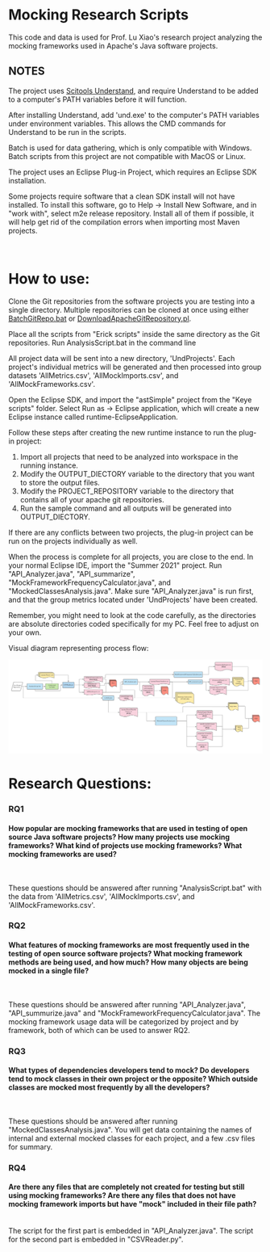 <h1>Mocking Research Scripts</h1>

This code and data is used for Prof. Lu Xiao's research project analyzing the mocking frameworks used in Apache's Java software projects. 

<h2> NOTES </h2>

The project uses [Scitools Understand](https://www.scitools.com/), and require Understand to be added to a computer's PATH variables before it will function.

After installing Understand, add 'und.exe' to the computer's PATH variables under environment variables. This allows the CMD commands for Understand to be run in the scripts.

Batch is used for data gathering, which is only compatible with Windows. Batch scripts from this project are not compatible with MacOS or Linux.

The project uses an Eclipse Plug-in Project, which requires an Eclipse SDK installation. 

Some projects require software that a clean SDK install will not have installed. To install this software, go to Help -> Install New Software, and in "work with", select m2e release repository. Install all of them if possible, it will help get rid of the compilation errors when importing most Maven projects. 

<br/>

<h1> How to use:</h1>

Clone the Git repositories from the software projects you are testing into a single directory. Multiple repositories can be cloned at once using either [BatchGitRepo.bat](BatchGitRepo.bat) or [DownloadApacheGitRepository.pl](DownloadApacheGitRepository.pl). 

Place all the scripts from "Erick scripts" inside the same directory as the Git repositories. Run AnalysisScript.bat in the command line

All project data will be sent into a new directory, 'UndProjects'. Each project's individual metrics will be generated and then processed into group datasets 'AllMetrics.csv', 'AllMockImports.csv', and 'AllMockFrameworks.csv'.

Open the Eclipse SDK, and import the "astSimple" project from the "Keye scripts" folder. Select Run as -> Eclipse application, which will create a new Eclipse instance called runtime-EclipseApplication. 

Follow these steps after creating the new runtime instance to run the plug-in project:

1. Import all projects that need to be analyzed into workspace in the running instance.
1. Modify the OUTPUT_DIECTORY variable to the directory that you want to store the output files.
1. Modify the PROJECT_REPOSITORY variable to the directory that contains all of your apache git repositories.
1. Run the sample command and all outputs will be generated into OUTPUT_DIECTORY.

If there are any conflicts between two projects, the plug-in project can be run on the projects individually as well.

When the process is complete for all projects, you are close to the end. In your normal Eclipse IDE, import the "Summer 2021" project. Run "API_Analyzer.java", "API_summarize", "MockFrameworkFrequencyCalculator.java", and "MockedClassesAnalysis.java". Make sure "API_Analyzer.java" is run first, and that the group metrics located under 'UndProjects' have been created.  

 Remember, you might need to look at the code carefully, as the directories are absolute directories coded specifically for my PC. Feel free to adjust on your own.

Visual diagram representing process flow:

![Visual Data Flow](Visual%20data%20flow.png)

<h1> Research Questions:</h1>

<h3> RQ1 </h3>

<h4> How popular are mocking frameworks that are used in testing of open source Java software projects? How many projects use mocking frameworks? What kind of projects use mocking frameworks? What mocking frameworks are used? </h4>

<br/>

These questions should be answered after running "AnalysisScript.bat" with the data from 'AllMetrics.csv', 'AllMockImports.csv', and 'AllMockFrameworks.csv'.


<h3> RQ2 </h3>

<h4>What features of mocking frameworks are most frequently used in the testing of open source software projects? What mocking framework methods are being used, and how much? How many objects are being mocked in a single file?</h4>

<br/>

These questions should be answered after running "API_Analyzer.java", "API_summurize.java" and "MockFrameworkFrequencyCalculator.java". The mocking framework usage data will be categorized by project and by framework, both of which can be used to answer RQ2.

<h3> RQ3 </h3>

<h4>What types of dependencies developers tend to mock? Do developers tend to mock classes in their own project or the opposite? Which outside classes are mocked most frequently by all the developers?</h4>

<br/>

These questions should be answered after running "MockedClassesAnalysis.java". You will get data containing the names of internal and external mocked classes for each project, and a few .csv files for summary.

<h3> RQ4 </h3>

<h4>Are there any files that are completely not created for testing but still using mocking frameworks? Are there any files that does not have mocking framework imports but have "mock" included in their file path?</h4>

<br/>

<div>The script for the first part is embedded in "API_Analyzer.java". The script for the second part is embedded in "CSVReader.py".</div> 